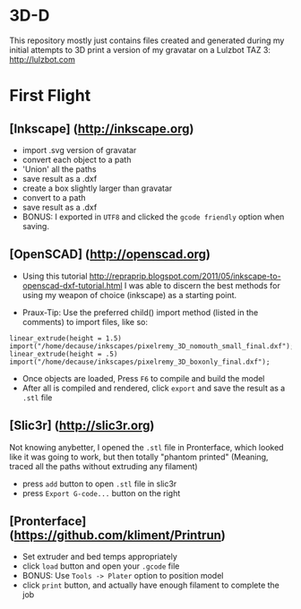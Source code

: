 3D-D
====

This repository mostly just contains files created and generated during my
initial attempts to 3D print a version of my gravatar on a Lulzbot TAZ 3:
http://lulzbot.com


First Flight
=====

[Inkscape] (http://inkscape.org)
-----

 - import .svg version of gravatar
 - convert each object to a path
 - 'Union' all the paths
 - save result as a .dxf
 - create a box slightly larger than gravatar
 - convert to a path
 - save result as a .dxf
 - BONUS: I exported in `UTF8` and clicked the `gcode friendly` option when
   saving.

[OpenSCAD] (http://openscad.org)
-----

 - Using this tutorial
   http://repraprip.blogspot.com/2011/05/inkscape-to-openscad-dxf-tutorial.html
   I was able to discern the best methods for using my weapon of choice
   (inkscape) as a starting point. 

 - Praux-Tip: Use the preferred child() import method (listed in the comments)
   to import files, like so:

```
linear_extrude(height = 1.5) import("/home/decause/inkscapes/pixelremy_3D_nomouth_small_final.dxf");
linear_extrude(height = .5) import("/home/decause/inkscapes/pixelremy_3D_boxonly_final.dxf");
```

 - Once objects are loaded, Press `F6` to compile and build the model
 - After all is compiled and rendered, click `export` and save the result as a
   `.stl` file

[Slic3r] (http://slic3r.org)
-----

Not knowing anybetter, I opened the `.stl` file in Pronterface, which looked
like it was going to work, but then totally "phantom printed" (Meaning, traced
all the paths without extruding any filament)


 - press `add` button to open `.stl` file in slic3r 
 - press `Export G-code...` button on the right 

[Pronterface] (https://github.com/kliment/Printrun)
-----

 - Set extruder and bed temps appropriately
 - click `load` button and open your `.gcode` file
 - BONUS: Use `Tools -> Plater` option to position model
 - click `print` button, and actually have enough filament to complete the job
